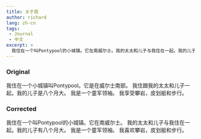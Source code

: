 ```yaml
---
title: 关于我
author: richard 
lang: zh-cn
tags:
 - Journal
 - 中文
excerpt: >
  我住在一个叫Pontypool的小城镇。它在南威尔士。我的太太和儿子与我住在一起。我的儿子有八个月大。我是一个童军领袖。 我喜欢攀岩，皮划艇和步行。
---
```


### Original

我住在一个小城镇叫Pontypool。它是在威尔士南部。
我住跟我的太太和儿子一起。我的儿子是八个月大。
我是一个童军领袖。 我享受攀岩，皮划艇和步行。

### Corrected

我住在一个叫Pontypool的小城镇。它在南威尔士。
我的太太和儿子与我住在一起。我的儿子有八个月大。
我是一个童军领袖。 我喜欢攀岩，皮划艇和步行。